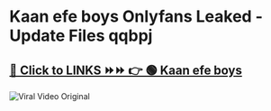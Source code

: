 
 # Kaan efe boys Onlyfans Leaked - Update Files qqbpj

## <h2><a href="https://clipsfans.com/Kaan_efe_boys&ref=git">🔗 Click to LINKS ⏩⏩ 👉 🟢 Kaan efe boys </a></h2>

<a href="https://clipsfans.com/Kaan_efe_boys&ref=git" rel="nofollow" data-target="animated-image.originalLink"><img src="https://i.ibb.co.com/xMMVF88/686577567.gif" alt="Viral Video Original" style="max-width: 100%; display: inline-block;" data-target="animated-image.originalImage"></a>

